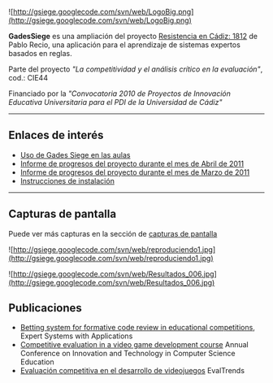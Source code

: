 ![http://gsiege.googlecode.com/svn/web/LogoBig.png](http://gsiege.googlecode.com/svn/web/LogoBig.png)


**GadesSiege** es una ampliación del proyecto [Resistencia en Cádiz: 1812](https://forja.rediris.es/projects/cusl4-res-cadiz/) de Pablo Recio, una aplicación para el aprendizaje de sistemas expertos basados en reglas.


Parte del proyecto _"La competitividad y el análisis crítico en la evaluación"_, cod.: CIE44

Financiado por la _"Convocatoria 2010 de Proyectos de Innovación Educativa Universitaria para el PDI de la Universidad de Cádiz"_


---

## Enlaces de interés ##
  * [Uso de Gades Siege en las aulas](UsoReal.md)
  * [Informe de progresos del proyecto durante el mes de Abril de 2011](InformeAbril.md)
  * [Informe de progresos del proyecto durante el mes de Marzo de 2011](InformeMarzo.md)
  * [Instrucciones de instalación](InstruccionesInstalacion.md)


---

## Capturas de pantalla ##
Puede ver más capturas en la sección de [capturas de pantalla](CapturasPantalla.md)

![http://gsiege.googlecode.com/svn/web/reproduciendo1.jpg](http://gsiege.googlecode.com/svn/web/reproduciendo1.jpg)

![http://gsiege.googlecode.com/svn/web/Resultados_006.jpg](http://gsiege.googlecode.com/svn/web/Resultados_006.jpg)

## Publicaciones ##
  * [Betting system for formative code review in educational competitions](http://www.sciencedirect.com/science/article/pii/S0957417413007513), Expert Systems with Applications
  * [Competitive evaluation in a video game development course](http://dl.acm.org/citation.cfm?id=2325371) Annual Conference on Innovation and Technology in Computer Science Education
  * [Evaluación competitiva en el desarrollo de videojuegos](http://avanza.uca.es/evaltrends/images/stories/libros/LibroeradigDEF.pdf) EvalTrends